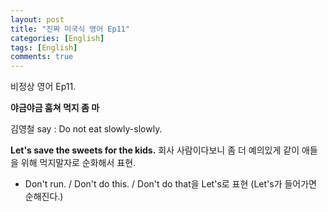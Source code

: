 ```yaml
---
layout: post
title: "진짜 미국식 영어 Ep11"
categories: [English]
tags: [English]
comments: true
---
```


비정상 영어 Ep11. 

<b> 야금야금 훔쳐 먹지 좀 마</b>

김영철 say : Do not eat slowly-slowly.

<b> Let's save the sweets for the kids.</b>
회사 사람이다보니 좀 더 예의있게 같이 애들을 위해 먹지말자로 순화해서 표현.

+ Don't run. / Don't do this. / Don't do that을
Let's로 표현 &#40;Let's가 들어가면 순해진다.&#41;

